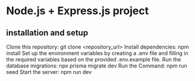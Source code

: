 # Node.js + Express.js project

## installation and setup
Clone this repository: git clone <repository_url>
Install dependencies: npm install
Set up the environment variables by creating a .env file and filling in the required variables based on the provided .env.example file.
Run the database migrations: npx prisma migrate dev
Run the Command: npm run seed
Start the server: npm run dev
